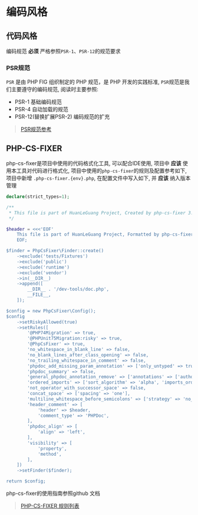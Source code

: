 # 编码风格

## 代码风格

编码规范 **必须** 严格参照`PSR-1`、`PSR-12`的规范要求


### PSR规范

`PSR` 是由 PHP FIG 组织制定的 PHP 规范，是 PHP 开发的实践标准, `PSR`规范是我们主要遵守的编码规范, 阅读时主要参照:

-   PSR-1 基础编码规范
-   PSR-4 自动加载的规范
-   PSR-12(替换扩展PSR-2) 编码规范的扩充

>   [PSR规范参考](https://learnku.com/docs/psr)

## PHP-CS-FIXER

php-cs-fixer是项目中使用的代码格式化工具, 可以配合IDE使用, 项目中 **应该** 使用本工具对代码进行格式化, 项目中使用的`php-cs-fixer`的规则及配置参考如下, 项目中新增 `.php-cs-fixer.{env}.php`, 在配置文件中写入如下, 并 **应该** 纳入版本管理

```php
declare(strict_types=1);

/**
 * This file is part of HuanLeGuang Project, Created by php-cs-fixer 3.0.
 */

$header = <<<'EOF'
    This file is part of HuanLeGuang Project, Formatted by php-cs-fixer 3.0.
    EOF;

$finder = PhpCsFixer\Finder::create()
    ->exclude('tests/Fixtures')
    ->exclude('public')
    ->exclude('runtime')
    ->exclude('vendor')
    ->in(__DIR__)
    ->append([
        __DIR__ . '/dev-tools/doc.php',
        __FILE__,
    ]);

$config = new PhpCsFixer\Config();
$config
    ->setRiskyAllowed(true)
    ->setRules([
        '@PHP74Migration' => true,
        '@PHPUnit75Migration:risky' => true,
        '@PhpCsFixer' => true,
        'no_whitespace_in_blank_line' => false,
        'no_blank_lines_after_class_opening' => false,
        'no_trailing_whitespace_in_comment' => false,
        'phpdoc_add_missing_param_annotation' => ['only_untyped' => true],
        'phpdoc_summary' => false,
        'general_phpdoc_annotation_remove' => ['annotations' => ['author']], // one should use PHPUnit built-in method instead
        'ordered_imports' => ['sort_algorithm' => 'alpha', 'imports_order' => ['const', 'class', 'function']],
        'not_operator_with_successor_space' => false,
        'concat_space' => ['spacing' => 'one'],
        'multiline_whitespace_before_semicolons' => ['strategy' => 'no_multi_line'],
        'header_comment' => [
            'header' => $header,
            'comment_type' => 'PHPDoc',
        ],
        'phpdoc_align' => [
            'align' => 'left',
        ],
        'visibility' => [
            'property',
            'method',
        ],
    ])
    ->setFinder($finder);

return $config;
```

php-cs-fixer的使用指南参照github 文档

>   [PHP-CS-FIXER 规则列表](https://github.com/FriendsOfPHP/PHP-CS-Fixer/blob/master/doc/ruleSets/index.rst)
